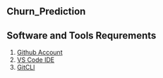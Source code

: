 ## Churn_Prediction
## Software and Tools Requrements

1. [Github Account](https://github.com)
2. [VS Code IDE](https://code.visualstudio.com/)
3. [GitCLl](https://git-scm.com/book/en/v2/Getting-Started-The-Command-Line)
